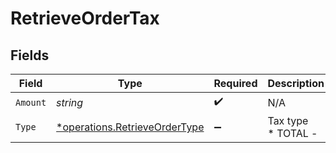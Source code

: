 # RetrieveOrderTax


## Fields

| Field                                                                                | Type                                                                                 | Required                                                                             | Description                                                                          |
| ------------------------------------------------------------------------------------ | ------------------------------------------------------------------------------------ | ------------------------------------------------------------------------------------ | ------------------------------------------------------------------------------------ |
| `Amount`                                                                             | *string*                                                                             | :heavy_check_mark:                                                                   | N/A                                                                                  |
| `Type`                                                                               | [*operations.RetrieveOrderType](../../../pkg/models/operations/retrieveordertype.md) | :heavy_minus_sign:                                                                   | Tax type<br/>* TOTAL -                                                               |